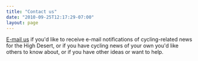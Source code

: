 ```yaml
---
title: "Contact us"
date: "2010-09-25T12:17:29-07:00"
layout: page
---
```


[E-mail us](mailto:greg@hdcycling.org) if you'd like to receive e-mail notifications of cycling-related news for the High Desert, or if you have cycling news of your own you'd like others to know about, or if you have other ideas or want to help.
